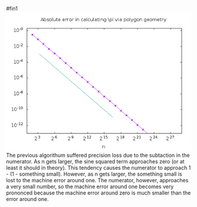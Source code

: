 #fin1
![Pi Approximation](pi-poly-u.png "Error of Pi algoritihim")<br />
The previous algorithum suffered precision loss due to the subtaction in the numerator. As n gets larger, the sine squared term approaches zero (or at least it should in theory). This tendency causes the numerator to approach 1 - (1 - something small). However, as n gets larger, the something small is lost to the machine error around one. The numerator, however, approaches a very small number, so the machine error around one becomes very prononced because the machine error around zero is much smaller than the error around one.
